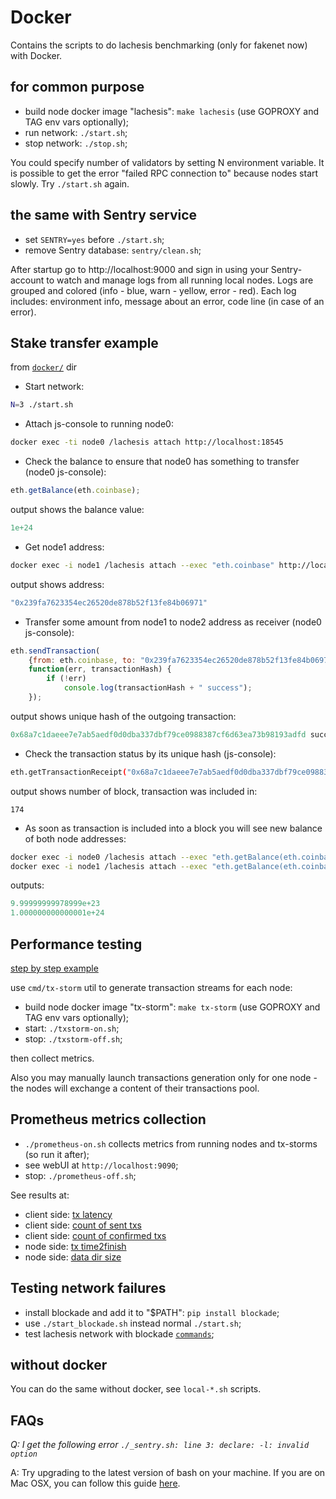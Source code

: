 # Docker

Contains the scripts to do lachesis benchmarking (only for fakenet now) with Docker.

## for common purpose

  - build node docker image "lachesis": `make lachesis` (use GOPROXY and TAG env vars optionally);
  - run network: `./start.sh`;
  - stop network: `./stop.sh`;

You could specify number of validators by setting N environment variable.
It is possible to get the error "failed RPC connection to" because nodes start slowly. Try `./start.sh` again.


## the same with Sentry service

  - set `SENTRY=yes` before `./start.sh`;
  - remove Sentry database: `sentry/clean.sh`;

After startup go to http://localhost:9000 and sign in using your Sentry-account to watch and manage logs from all running local nodes.
Logs are grouped and colored (info - blue, warn - yellow, error - red).
Each log includes: environment info, message about an error, code line (in case of an error).


## Stake transfer example

from [`docker/`](./docker/) dir

* Start network:
```sh
N=3 ./start.sh
```

* Attach js-console to running node0:
```sh
docker exec -ti node0 /lachesis attach http://localhost:18545
```

* Check the balance to ensure that node0 has something to transfer (node0 js-console):
```js
eth.getBalance(eth.coinbase);

```
 output shows the balance value:
```js
1e+24
```

* Get node1 address:
```sh
docker exec -i node1 /lachesis attach --exec "eth.coinbase" http://localhost:18545
```
 output shows address:
```js
"0x239fa7623354ec26520de878b52f13fe84b06971"
```

* Transfer some amount from node1 to node2 address as receiver (node0 js-console):
```js
eth.sendTransaction(
	{from: eth.coinbase, to: "0x239fa7623354ec26520de878b52f13fe84b06971", value:  "1000000000"},
	function(err, transactionHash) {
        if (!err)
            console.log(transactionHash + " success");
    });
```
 output shows unique hash of the outgoing transaction:
```js
0x68a7c1daeee7e7ab5aedf0d0dba337dbf79ce0988387cf6d63ea73b98193adfd success
```

* Check the transaction status by its unique hash (js-console):
```sh
eth.getTransactionReceipt("0x68a7c1daeee7e7ab5aedf0d0dba337dbf79ce0988387cf6d63ea73b98193adfd").blockNumber
```
 output shows number of block, transaction was included in:
```
174
```

* As soon as transaction is included into a block you will see new balance of both node addresses:
```sh
docker exec -i node0 /lachesis attach --exec "eth.getBalance(eth.coinbase)" http://localhost:18545                                               
docker exec -i node1 /lachesis attach --exec "eth.getBalance(eth.coinbase)" http://localhost:18545                                               
```
 outputs:
```js
9.99999999978999e+23
1.000000000000001e+24                                                                                                                                                                                       
```


## Performance testing

[step by step example](./EXAMPLE.md)

use `cmd/tx-storm` util to generate transaction streams for each node:

  - build node docker image "tx-storm": `make tx-storm` (use GOPROXY and TAG env vars optionally);
  - start: `./txstorm-on.sh`;
  - stop: `./txstorm-off.sh`;

then collect metrics.

Also you may manually launch transactions generation only for one node - the nodes will exchange a content of their transactions pool.

## Prometheus metrics collection

  - `./prometheus-on.sh` collects metrics from running nodes and tx-storms (so run it after);
  - see webUI at `http://localhost:9090`;
  - stop: `./prometheus-off.sh`;

See results at:

 - client side: [tx latency](http://localhost:9090/graph?g0.range_input=5m&g0.expr=txstorm_tx_ttf&g0.tab=0)
 - client side: [count of sent txs](http://localhost:9090/graph?g0.range_input=5m&g0.expr=txstorm_tx_count_sent&g0.tab=0)
 - client side: [count of confirmed txs](http://localhost:9090/graph?g0.range_input=5m&g0.expr=txstorm_tx_count_got&g0.tab=0)
 - node side: [tx time2finish](http://localhost:9090/graph?g0.range_input=5m&g0.expr=lachesis_tx_ttf&g0.tab=0)
 - node side: [data dir size](http://localhost:9090/graph?g0.range_input=5m&g0.expr=lachesis_db_size&g0.tab=0)


## Testing network failures

  - install blockade and add it to "$PATH": `pip install blockade`;
  - use `./start_blockade.sh` instead normal `./start.sh`;
  - test lachesis network with blockade [`commands`](https://github.com/worstcase/blockade/blob/master/docs/commands.rst);


## without docker

You can do the same without docker, see `local-*.sh` scripts.

## FAQs

*Q: I get the following error `./_sentry.sh: line 3: declare: -l: invalid option`*

A: Try upgrading to the latest version of bash on your machine. If you are on Mac OSX, you can follow this guide [here](https://itnext.io/upgrading-bash-on-macos-7138bd1066ba).

